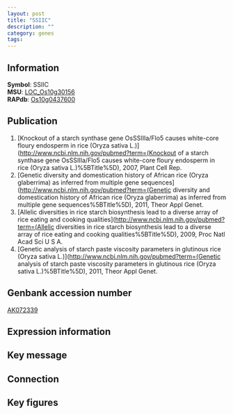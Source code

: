 ```yaml
---
layout: post
title: "SSIIC"
description: ""
category: genes
tags: 
---
```


## Information
__Symbol__: SSIIC  
__MSU__: [LOC_Os10g30156](http://rice.plantbiology.msu.edu/cgi-bin/ORF_infopage.cgi?orf=LOC_Os10g30156)  
__RAPdb__: [Os10g0437600](http://rapdb.dna.affrc.go.jp/viewer/gbrowse_details/irgsp1?name=Os10g0437600)  

## Publication
1. [Knockout of a starch synthase gene OsSSIIIa/Flo5 causes white-core floury endosperm in rice (Oryza sativa L.)](http://www.ncbi.nlm.nih.gov/pubmed?term=(Knockout of a starch synthase gene OsSSIIIa/Flo5 causes white-core floury endosperm in rice (Oryza sativa L.)%5BTitle%5D), 2007, Plant Cell Rep.
2. [Genetic diversity and domestication history of African rice (Oryza glaberrima) as inferred from multiple gene sequences](http://www.ncbi.nlm.nih.gov/pubmed?term=(Genetic diversity and domestication history of African rice (Oryza glaberrima) as inferred from multiple gene sequences%5BTitle%5D), 2011, Theor Appl Genet.
3. [Allelic diversities in rice starch biosynthesis lead to a diverse array of rice eating and cooking qualities](http://www.ncbi.nlm.nih.gov/pubmed?term=(Allelic diversities in rice starch biosynthesis lead to a diverse array of rice eating and cooking qualities%5BTitle%5D), 2009, Proc Natl Acad Sci U S A.
4. [Genetic analysis of starch paste viscosity parameters in glutinous rice (Oryza sativa L.)](http://www.ncbi.nlm.nih.gov/pubmed?term=(Genetic analysis of starch paste viscosity parameters in glutinous rice (Oryza sativa L.)%5BTitle%5D), 2011, Theor Appl Genet.

## Genbank accession number
[AK072339](http://www.ncbi.nlm.nih.gov/nuccore/AK072339)

## Expression information

## Key message

## Connection

## Key figures


